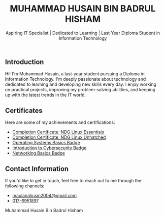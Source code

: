 <!DOCTYPE html>
<html lang="en">
<head>
  <meta charset="UTF-8">
  <meta name="viewport" content="width=device-width, initial-scale=1.0">
  <link rel="stylesheet" href="style.css">
  <link href="https://cdnjs.cloudflare.com/ajax/libs/font-awesome/6.0.0-beta3/css/all.min.css" rel="stylesheet">
  <link href="https://fonts.googleapis.com/css2?family=Roboto:wght@400;700&display=swap" rel="stylesheet">
</head>
<body>
  <header>
    <h1>MUHAMMAD HUSAIN BIN BADRUL HISHAM</h1>
    <p>Aspiring IT Specialist | Dedicated to Learning | Last Year Diploma Student in Information Technology</p>
  </header>
  
  <section class="intro">
    <h2>Introduction</h2>
    <p>Hi! I'm Muhammad Husain, a last-year student pursuing a Diploma in Information Technology. I'm deeply passionate about technology and dedicated to learning and developing new skills every day. I enjoy working on practical projects, improving my problem-solving abilities, and keeping up with the latest trends in the IT world.</p>
  </section>
  
  <section class="certificates">
    <h2>Certificates</h2>
    <p>Here are some of my achievements and certifications:</p>
    <ul>
      <li><a href="_77_117_104_97_109_109_97_100_32_72_117_115_97_105_110_maulanahusin2004.pdf" target="_blank">Completion Certificate: NDG Linux Essentials</a></li>
      <li><a href="_77_117_104_97_109_109_97_100_32_72_117_115_97_105_110_maulanahusin2004-1.pdf" target="_blank">Completion Certificate: NDG Linux Unhatched</a></li>
      <li><a href="Operating_Systems_Basics_Badge20230625-28-wbtkqm.pdf" target="_blank">Operating Systems Basics Badge</a></li>
      <li><a href="Introduction_to_Cybersecurity_Badge20230623-33-itiic1.pdf" target="_blank">Introduction to Cybersecurity Badge</a></li>
      <li><a href="Networking_Basics_Badge20230623-42-xq4dg5.pdf" target="_blank">Networking Basics Badge</a></li>
    </ul>
  </section>

  <section class="contact">
    <h2>Contact Information</h2>
    <p>If you'd like to get in touch, feel free to reach out to me through the following channels:</p>
    <ul>
      <li><i class="fas fa-envelope"></i> <a href="mailto:maulanahusin2004@gmail.com">maulanahusin2004@gmail.com</a></li>
      <li><i class="fas fa-phone"></i> <a href="tel:+60176951897">017-6951897</a></li>
    </ul>
  </section>

  <footer>
    <p>Muhammad Husain Bin Badrul Hisham</p>
  </footer>
</body>
</html>
